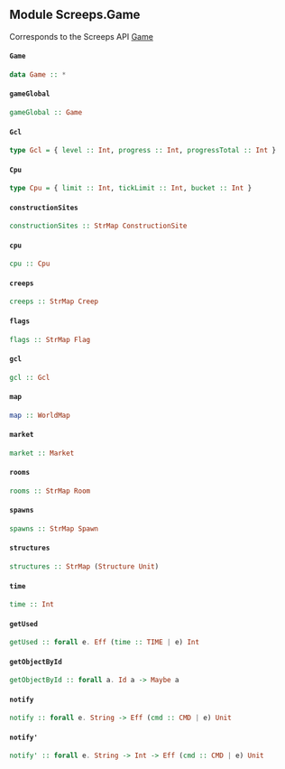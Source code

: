 ## Module Screeps.Game

Corresponds to the Screeps API [Game](http://support.screeps.com/hc/en-us/articles/203016382-Game)

#### `Game`

``` purescript
data Game :: *
```

#### `gameGlobal`

``` purescript
gameGlobal :: Game
```

#### `Gcl`

``` purescript
type Gcl = { level :: Int, progress :: Int, progressTotal :: Int }
```

#### `Cpu`

``` purescript
type Cpu = { limit :: Int, tickLimit :: Int, bucket :: Int }
```

#### `constructionSites`

``` purescript
constructionSites :: StrMap ConstructionSite
```

#### `cpu`

``` purescript
cpu :: Cpu
```

#### `creeps`

``` purescript
creeps :: StrMap Creep
```

#### `flags`

``` purescript
flags :: StrMap Flag
```

#### `gcl`

``` purescript
gcl :: Gcl
```

#### `map`

``` purescript
map :: WorldMap
```

#### `market`

``` purescript
market :: Market
```

#### `rooms`

``` purescript
rooms :: StrMap Room
```

#### `spawns`

``` purescript
spawns :: StrMap Spawn
```

#### `structures`

``` purescript
structures :: StrMap (Structure Unit)
```

#### `time`

``` purescript
time :: Int
```

#### `getUsed`

``` purescript
getUsed :: forall e. Eff (time :: TIME | e) Int
```

#### `getObjectById`

``` purescript
getObjectById :: forall a. Id a -> Maybe a
```

#### `notify`

``` purescript
notify :: forall e. String -> Eff (cmd :: CMD | e) Unit
```

#### `notify'`

``` purescript
notify' :: forall e. String -> Int -> Eff (cmd :: CMD | e) Unit
```


